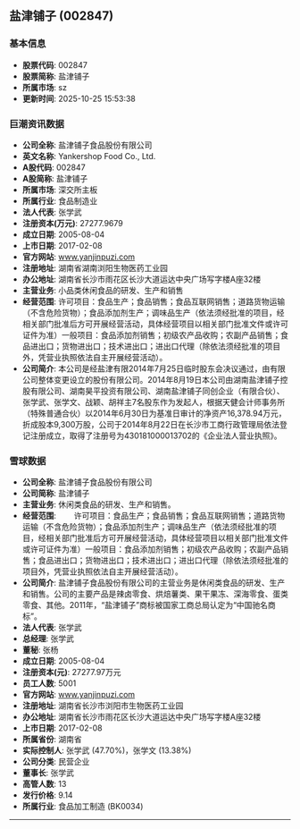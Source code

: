 ## 盐津铺子 (002847)

### 基本信息

- **股票代码**: 002847
- **股票简称**: 盐津铺子
- **所属市场**: sz
- **更新时间**: 2025-10-25 15:53:38

### 巨潮资讯数据

- **公司全称**: 盐津铺子食品股份有限公司
- **英文名称**: Yankershop Food Co., Ltd.
- **A股代码**: 002847
- **A股简称**: 盐津铺子
- **所属市场**: 深交所主板
- **所属行业**: 食品制造业
- **法人代表**: 张学武
- **注册资本(万元)**: 27277.9679
- **成立日期**: 2005-08-04
- **上市日期**: 2017-02-08
- **官方网站**: www.yanjinpuzi.com
- **注册地址**: 湖南省湖南浏阳生物医药工业园
- **办公地址**: 湖南省长沙市雨花区长沙大道运达中央广场写字楼A座32楼
- **主营业务**: 小品类休闲食品的研发、生产和销售
- **经营范围**: 许可项目：食品生产；食品销售；食品互联网销售；道路货物运输（不含危险货物）；食品添加剂生产；调味品生产（依法须经批准的项目，经相关部门批准后方可开展经营活动，具体经营项目以相关部门批准文件或许可证件为准）一般项目：食品添加剂销售；初级农产品收购；农副产品销售；食品进出口；货物进出口；技术进出口；进出口代理（除依法须经批准的项目外，凭营业执照依法自主开展经营活动）。
- **公司简介**: 本公司是经盐津有限2014年7月25日临时股东会决议通过，由有限公司整体变更设立的股份有限公司。2014年8月19日本公司由湖南盐津铺子控股有限公司、湖南昊平投资有限公司、湖南盐津铺子同创企业（有限合伙）、张学武、张学文、战颖、胡祥主7名股东作为发起人，根据天健会计师事务所（特殊普通合伙）以2014年6月30日为基准日审计的净资产16,378.94万元，折成股本9,300万股，公司于2014年8月22日在长沙市工商行政管理局依法登记注册成立，取得了注册号为430181000013702的《企业法人营业执照》。

### 雪球数据

- **公司全称**: 盐津铺子食品股份有限公司
- **公司简称**: 盐津铺子
- **主营业务**: 休闲类食品的研发、生产和销售。
- **经营范围**: 　　许可项目：食品生产；食品销售；食品互联网销售；道路货物运输（不含危险货物）；食品添加剂生产；调味品生产（依法须经批准的项目，经相关部门批准后方可开展经营活动，具体经营项目以相关部门批准文件或许可证件为准）一般项目：食品添加剂销售；初级农产品收购；农副产品销售；食品进出口；货物进出口；技术进出口；进出口代理（除依法须经批准的项目外，凭营业执照依法自主开展经营活动）。
- **公司简介**: 盐津铺子食品股份有限公司的主营业务是休闲类食品的研发、生产和销售。公司的主要产品是辣卤零食、烘焙薯类、果干果冻、深海零食、蛋类零食、其他。2011年，“盐津铺子”商标被国家工商总局认定为“中国驰名商标”。
- **法人代表**: 张学武
- **总经理**: 张学武
- **董秘**: 张杨
- **成立日期**: 2005-08-04
- **注册资本(元)**: 27277.97万元
- **员工人数**: 5001
- **官方网站**: www.yanjinpuzi.com
- **注册地址**: 湖南省长沙市浏阳市生物医药工业园
- **办公地址**: 湖南省长沙市雨花区长沙大道运达中央广场写字楼A座32楼
- **上市日期**: 2017-02-08
- **所属省份**: 湖南省
- **实际控制人**: 张学武 (47.70%)，张学文 (13.38%)
- **公司分类**: 民营企业
- **董事长**: 张学武
- **高管人数**: 13
- **发行价格**: 9.14
- **所属行业**: 食品加工制造 (BK0034)

---